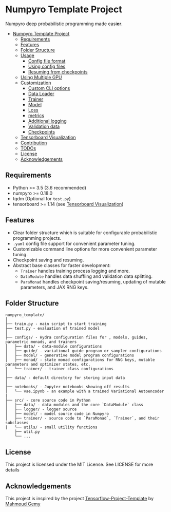 # Numpyro Template Project
Numpyro deep probabilistic programming made easi**er**.

<!-- @import "[TOC]" {cmd="toc" depthFrom=1 depthTo=6 orderedList=false} -->

<!-- code_chunk_output -->

* [Numpyro Template Project](#numpyro-template-project)
	* [Requirements](#requirements)
	* [Features](#features)
	* [Folder Structure](#folder-structure)
	* [Usage](#usage)
		* [Config file format](#config-file-format)
		* [Using config files](#using-config-files)
		* [Resuming from checkpoints](#resuming-from-checkpoints)
    * [Using Multiple GPU](#using-multiple-gpu)
	* [Customization](#customization)
		* [Custom CLI options](#custom-cli-options)
		* [Data Loader](#data-loader)
		* [Trainer](#trainer)
		* [Model](#model)
		* [Loss](#loss)
		* [metrics](#metrics)
		* [Additional logging](#additional-logging)
		* [Validation data](#validation-data)
		* [Checkpoints](#checkpoints)
    * [Tensorboard Visualization](#tensorboard-visualization)
	* [Contribution](#contribution)
	* [TODOs](#todos)
	* [License](#license)
	* [Acknowledgements](#acknowledgements)

<!-- /code_chunk_output -->

## Requirements
* Python >= 3.5 (3.6 recommended)
* numpyro >= 0.18.0
* tqdm (Optional for `test.py`)
* tensorboard >= 1.14 (see [Tensorboard Visualization](#tensorboard-visualization))

## Features
* Clear folder structure which is suitable for configurable probabilistic programming projects.
* `.yaml` config file support for convenient parameter tuning.
* Customizable command line options for more convenient parameter tuning.
* Checkpoint saving and resuming.
* Abstract base classes for faster development:
  * `Trainer` handles training process logging and more.
  * `DataModule` handles data shuffling and validation data splitting.
  * `ParaMonad` handles checkpoint saving/resuming, updating of mutable parameters, and JAX RNG keys.

## Folder Structure
  ```
  numpyro_template/
  │
  ├── train.py - main script to start training
  ├── test.py - evaluation of trained model
  │
  ├── configs/ - Hydra configuration files for , models, guides, parametric monads, and trainers
  │   ├── data/ - data-module configurations
  │   ├── guide/ - variational guide program or sampler configurations
  │   ├── model/ - generative model program configurations
  │   ├── monad/ - state monad configurations for RNG keys, mutable parameters and optimizer states, etc.
  |   └── trainer/ - trainer class configurations
  │
  ├── data/ - default directory for storing input data
  │
  ├── notebooks/ - Jupyter notebooks showing off results
  │   └── vae.ipynb - an example with a trained Variational Autoencoder
  |
  ├── src/ - core source code in Python
  │   ├── data/ - data modules and the core `DataModule` class
  │   ├── logger/ - logger source
  │   ├── model/ - model source code in Numpyro
  │   ├── trainer/ - source code to `ParaMonad`, `Trainer`, and their subclasses
  |   └── utils/ - small utility functions
      ├── util.py
      └── ...  
  ```

## License
This project is licensed under the MIT License. See  LICENSE for more details

## Acknowledgements
This project is inspired by the project [Tensorflow-Project-Template](https://github.com/MrGemy95/Tensorflow-Project-Template) by [Mahmoud Gemy](https://github.com/MrGemy95)
